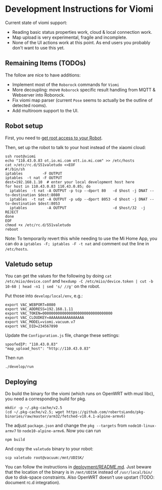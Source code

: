 # Development Instructions for Viomi

Current state of viomi support:

*   Reading basic status properties work, cloud & local connection work.
*   Map upload is very experimental, fragile and incomplete.
*   None of the UI actions work at this point. As end users you probably don't want to use this yet.

## Remaining Items (TODOs)

The follow are nice to have additions:

* Implement most of the `Roborock` commands for `Viomi`
* More decoupling: move `Roborock` specific result handling from MQTT & Webserver into Roborock.
* Fix viomi map parser (current `Pose` seems to actually be the outline of detected rooms).
* Add multiroom support to the UI.

## Robot setup

First, you need to [get root access to your Robot](https://itooktheredpill.irgendwo.org/2020/rooting-xiaomi-vacuum-robot/).

Then, set up the robot to talk to your host instead of the xiaomi cloud:

```shell
ssh root@viomi
echo "110.43.0.83 ot.io.mi.com ott.io.mi.com" >> /etc/hosts
cat >/etc/rc.d/S51valetudo <<EOF
#!/bin/sh
iptables         -F OUTPUT
iptables  -t nat -F OUTPUT
dest=192.168.1.10  # enter your local development host here
for host in 110.43.0.83 110.43.0.85; do
  iptables  -t nat -A OUTPUT -p tcp --dport 80   -d $host -j DNAT --to-destination $dest:8080
  iptables  -t nat -A OUTPUT -p udp --dport 8053 -d $host -j DNAT --to-destination $dest:8053
  iptables         -A OUTPUT                     -d $host/32  -j REJECT
done
EOF
chmod +x /etc/rc.d/S51valetudo
reboot
```

Note: To temporarily revert this while needing to use the Mi Home App,
you can do a `iptables -F; iptables -F -t nat` and comment out the line in `/etc/hosts`.

## Valetudo setup

You can get the values for the following by doing `cat /etc/miio/device.conf` and 
`hexdump -C /etc/miio/device.token | cut -b 10-60 | head -n1 | sed 's/ //g'` on the robot.

Put those into `develop/local/env`, e.g.:

```shell
export VAC_WEBPORT=8080
export VAC_ADDRESS=192.168.1.11
export VAC_TOKEN=00000000000000000000000000000000
export VAC_CLOUDKEY=AAAAAAAAAAAAAAAA
export VAC_MODEL=viomi.vacuum.v7
export VAC_DID=234567890
```

Update the `Configuration.js` file, change these settings:

    spoofedIP: "110.43.0.83"
    "map_upload_host": "http://110.43.0.83"

Then run

    ./develop/run

## Deploying

Do build the binary for the viomi (which runs on OpenWRT with musl libc), you need a corresponding build for pkg.

    mkdir -p ~/.pkg-cache/v2.5
    (cd ~/.pkg-cache/v2.5; wget https://github.com/robertsLando/pkg-binaries/raw/master/arm32/fetched-v10.4.1-alpine-armv6)

The adjust `package.json` and change the `pkg --targets` from `node10-linux-armv7` to `node10-alpine-armv6`.
Now you can run

    npm build

And copy the `valetudo` binary to your robot:

    scp valetudo root@vacuum:/mnt/UDISK/

You can follow the instructions in [deployment/README.md](deployment/README.md).
Just beware that the location of the binary is in `/mnt/UDISK` instead of `/usr/local/bin/` due to disk-space constraints.
Also OpenWRT doesn’t use upstart (TODO: document rc.d integration).
